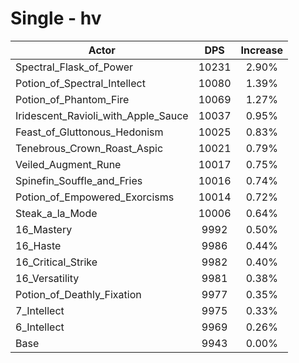 # Single - hv
| Actor | DPS | Increase |
|---|:---:|:---:|
|Spectral_Flask_of_Power|10231|2.90%|
|Potion_of_Spectral_Intellect|10080|1.39%|
|Potion_of_Phantom_Fire|10069|1.27%|
|Iridescent_Ravioli_with_Apple_Sauce|10037|0.95%|
|Feast_of_Gluttonous_Hedonism|10025|0.83%|
|Tenebrous_Crown_Roast_Aspic|10021|0.79%|
|Veiled_Augment_Rune|10017|0.75%|
|Spinefin_Souffle_and_Fries|10016|0.74%|
|Potion_of_Empowered_Exorcisms|10014|0.72%|
|Steak_a_la_Mode|10006|0.64%|
|16_Mastery|9992|0.50%|
|16_Haste|9986|0.44%|
|16_Critical_Strike|9982|0.40%|
|16_Versatility|9981|0.38%|
|Potion_of_Deathly_Fixation|9977|0.35%|
|7_Intellect|9975|0.33%|
|6_Intellect|9969|0.26%|
|Base|9943|0.00%|
